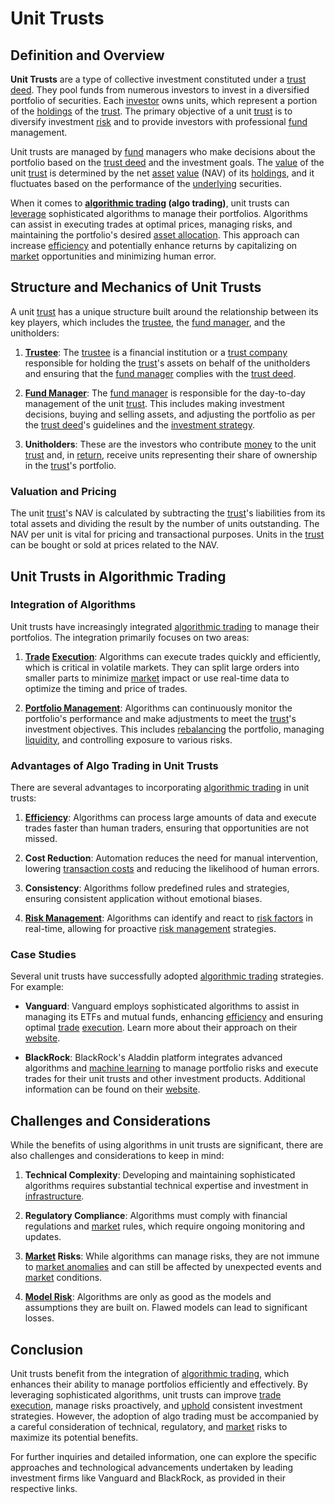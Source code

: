 # Unit Trusts

## Definition and Overview

**Unit Trusts** are a type of collective investment constituted under a [trust deed](../t/trust_deed.md). They pool funds from numerous investors to invest in a diversified portfolio of securities. Each [investor](../i/investor.md) owns units, which represent a portion of the [holdings](../h/holdings.md) of the [trust](../t/trust.md). The primary objective of a unit [trust](../t/trust.md) is to diversify investment [risk](../r/risk.md) and to provide investors with professional [fund](../f/fund.md) management.

Unit trusts are managed by [fund](../f/fund.md) managers who make decisions about the portfolio based on the [trust deed](../t/trust_deed.md) and the investment goals. The [value](../v/value.md) of the unit [trust](../t/trust.md) is determined by the net [asset](../a/asset.md) [value](../v/value.md) (NAV) of its [holdings](../h/holdings.md), and it fluctuates based on the performance of the [underlying](../u/underlying.md) securities.

When it comes to **[algorithmic trading](../a/algorithmic_trading.md) (algo trading)**, unit trusts can [leverage](../l/leverage.md) sophisticated algorithms to manage their portfolios. Algorithms can assist in executing trades at optimal prices, managing risks, and maintaining the portfolio's desired [asset allocation](../a/asset_allocation.md). This approach can increase [efficiency](../e/efficiency.md) and potentially enhance returns by capitalizing on [market](../m/market.md) opportunities and minimizing human error.

## Structure and Mechanics of Unit Trusts

A unit [trust](../t/trust.md) has a unique structure built around the relationship between its key players, which includes the [trustee](../t/trustee.md), the [fund manager](../f/fund_manager.md), and the unitholders:

1. **[Trustee](../t/trustee.md)**: The [trustee](../t/trustee.md) is a financial institution or a [trust company](../t/trust_company.md) responsible for holding the [trust](../t/trust.md)'s assets on behalf of the unitholders and ensuring that the [fund manager](../f/fund_manager.md) complies with the [trust deed](../t/trust_deed.md).

2. **[Fund Manager](../f/fund_manager.md)**: The [fund manager](../f/fund_manager.md) is responsible for the day-to-day management of the unit [trust](../t/trust.md). This includes making investment decisions, buying and selling assets, and adjusting the portfolio as per the [trust deed](../t/trust_deed.md)'s guidelines and the [investment strategy](../i/investment_strategy.md).

3. **Unitholders**: These are the investors who contribute [money](../m/money.md) to the unit [trust](../t/trust.md) and, in [return](../r/return.md), receive units representing their share of ownership in the [trust](../t/trust.md)'s portfolio.

### Valuation and Pricing

The unit [trust](../t/trust.md)'s NAV is calculated by subtracting the [trust](../t/trust.md)'s liabilities from its total assets and dividing the result by the number of units outstanding. The NAV per unit is vital for pricing and transactional purposes. Units in the [trust](../t/trust.md) can be bought or sold at prices related to the NAV.

## Unit Trusts in Algorithmic Trading

### Integration of Algorithms

Unit trusts have increasingly integrated [algorithmic trading](../a/algorithmic_trading.md) to manage their portfolios. The integration primarily focuses on two areas:

1. **[Trade](../t/trade.md) [Execution](../e/execution.md)**: Algorithms can execute trades quickly and efficiently, which is critical in volatile markets. They can split large orders into smaller parts to minimize [market](../m/market.md) impact or use real-time data to optimize the timing and price of trades.

2. **[Portfolio Management](../p/portfolio_management.md)**: Algorithms can continuously monitor the portfolio's performance and make adjustments to meet the [trust](../t/trust.md)'s investment objectives. This includes [rebalancing](../r/rebalancing.md) the portfolio, managing [liquidity](../l/liquidity.md), and controlling exposure to various risks.

### Advantages of Algo Trading in Unit Trusts

There are several advantages to incorporating [algorithmic trading](../a/algorithmic_trading.md) in unit trusts:

1. **[Efficiency](../e/efficiency.md)**: Algorithms can process large amounts of data and execute trades faster than human traders, ensuring that opportunities are not missed.

2. **Cost Reduction**: Automation reduces the need for manual intervention, lowering [transaction costs](../t/transaction_costs.md) and reducing the likelihood of human errors.

3. **Consistency**: Algorithms follow predefined rules and strategies, ensuring consistent application without emotional biases.

4. **[Risk Management](../r/risk_management.md)**: Algorithms can identify and react to [risk factors](../r/risk_factors_in_trading.md) in real-time, allowing for proactive [risk management](../r/risk_management.md) strategies.

### Case Studies

Several unit trusts have successfully adopted [algorithmic trading](../a/algorithmic_trading.md) strategies. For example:

- **Vanguard**: Vanguard employs sophisticated algorithms to assist in managing its ETFs and mutual funds, enhancing [efficiency](../e/efficiency.md) and ensuring optimal [trade](../t/trade.md) [execution](../e/execution.md). Learn more about their approach on their [website](https://investor.vanguard.com/etf/).

- **BlackRock**: BlackRock's Aladdin platform integrates advanced algorithms and [machine learning](../m/machine_learning.md) to manage portfolio risks and execute trades for their unit trusts and other investment products. Additional information can be found on their [website](https://www.blackrock.com/aladdin/).

## Challenges and Considerations

While the benefits of using algorithms in unit trusts are significant, there are also challenges and considerations to keep in mind:

1. **Technical Complexity**: Developing and maintaining sophisticated algorithms requires substantial technical expertise and investment in [infrastructure](../i/infrastructure.md).

2. **Regulatory Compliance**: Algorithms must comply with financial regulations and [market](../m/market.md) rules, which require ongoing monitoring and updates.

3. **[Market](../m/market.md) Risks**: While algorithms can manage risks, they are not immune to [market anomalies](../m/market_anomalies.md) and can still be affected by unexpected events and [market](../m/market.md) conditions.

4. **[Model Risk](../m/model_risk.md)**: Algorithms are only as good as the models and assumptions they are built on. Flawed models can lead to significant losses.

## Conclusion

Unit trusts benefit from the integration of [algorithmic trading](../a/algorithmic_trading.md), which enhances their ability to manage portfolios efficiently and effectively. By leveraging sophisticated algorithms, unit trusts can improve [trade](../t/trade.md) [execution](../e/execution.md), manage risks proactively, and [uphold](../u/uphold.md) consistent investment strategies. However, the adoption of algo trading must be accompanied by a careful consideration of technical, regulatory, and [market](../m/market.md) risks to maximize its potential benefits.

For further inquiries and detailed information, one can explore the specific approaches and technological advancements undertaken by leading investment firms like Vanguard and BlackRock, as provided in their respective links.

